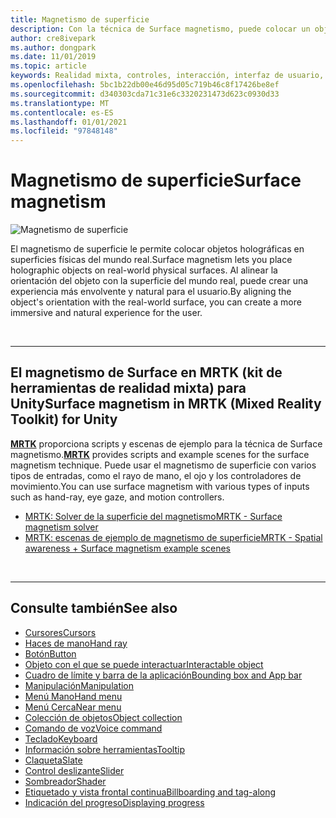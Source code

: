```yaml
---
title: Magnetismo de superficie
description: Con la técnica de Surface magnetismo, puede colocar un objeto holográfica en una superficie física del mundo real.
author: cre8ivepark
ms.author: dongpark
ms.date: 11/01/2019
ms.topic: article
keywords: Realidad mixta, controles, interacción, interfaz de usuario, UX, auriculares de realidad mixta, auriculares de realidad mixta de Windows, auriculares de realidad virtual, HoloLens, MRTK, kit de herramientas de realidad mixta, magnetismo de superficie
ms.openlocfilehash: 5bc1b22db00e46d95d05c719b46c8f17426be8ef
ms.sourcegitcommit: d340303cda71c31e6c3320231473d623c0930d33
ms.translationtype: MT
ms.contentlocale: es-ES
ms.lasthandoff: 01/01/2021
ms.locfileid: "97848148"
---
```

# <a name="surface-magnetism"></a><span data-ttu-id="e62fe-104">Magnetismo de superficie</span><span class="sxs-lookup"><span data-stu-id="e62fe-104">Surface magnetism</span></span>

![Magnetismo de superficie](images/MRTK_SurfaceMagnetism.gif)

<span data-ttu-id="e62fe-106">El magnetismo de superficie le permite colocar objetos holográficas en superficies físicas del mundo real.</span><span class="sxs-lookup"><span data-stu-id="e62fe-106">Surface magnetism lets you place holographic objects on real-world physical surfaces.</span></span> <span data-ttu-id="e62fe-107">Al alinear la orientación del objeto con la superficie del mundo real, puede crear una experiencia más envolvente y natural para el usuario.</span><span class="sxs-lookup"><span data-stu-id="e62fe-107">By aligning the object's orientation with the real-world surface, you can create a more immersive and natural experience for the user.</span></span>

<br>

---

## <a name="surface-magnetism-in-mrtk-mixed-reality-toolkit-for-unity"></a><span data-ttu-id="e62fe-108">El magnetismo de Surface en MRTK (kit de herramientas de realidad mixta) para Unity</span><span class="sxs-lookup"><span data-stu-id="e62fe-108">Surface magnetism in MRTK (Mixed Reality Toolkit) for Unity</span></span>

<span data-ttu-id="e62fe-109">**[MRTK](https://github.com/Microsoft/MixedRealityToolkit-Unity)** proporciona scripts y escenas de ejemplo para la técnica de Surface magnetismo.</span><span class="sxs-lookup"><span data-stu-id="e62fe-109">**[MRTK](https://github.com/Microsoft/MixedRealityToolkit-Unity)** provides scripts and example scenes for the surface magnetism technique.</span></span> <span data-ttu-id="e62fe-110">Puede usar el magnetismo de superficie con varios tipos de entradas, como el rayo de mano, el ojo y los controladores de movimiento.</span><span class="sxs-lookup"><span data-stu-id="e62fe-110">You can use surface magnetism with various types of inputs such as hand-ray, eye gaze, and motion controllers.</span></span>

* [<span data-ttu-id="e62fe-111">MRTK: Solver de la superficie del magnetismo</span><span class="sxs-lookup"><span data-stu-id="e62fe-111">MRTK - Surface magnetism solver</span></span>](https://microsoft.github.io/MixedRealityToolkit-Unity/Documentation/README_Solver.html#surfacemagnetism)
* [<span data-ttu-id="e62fe-112">MRTK: escenas de ejemplo de magnetismo de superficie</span><span class="sxs-lookup"><span data-stu-id="e62fe-112">MRTK - Spatial awareness + Surface magnetism example scenes</span></span>](https://github.com/microsoft/MixedRealityToolkit-Unity/blob/mrtk_development/Assets/MRTK/Examples/Demos/Solvers/Scenes/SurfaceMagnetismSpatialAwarenessExample.unity)

<br>

---

## <a name="see-also"></a><span data-ttu-id="e62fe-113">Consulte también</span><span class="sxs-lookup"><span data-stu-id="e62fe-113">See also</span></span>

* [<span data-ttu-id="e62fe-114">Cursores</span><span class="sxs-lookup"><span data-stu-id="e62fe-114">Cursors</span></span>](cursors.md)
* [<span data-ttu-id="e62fe-115">Haces de mano</span><span class="sxs-lookup"><span data-stu-id="e62fe-115">Hand ray</span></span>](point-and-commit.md)
* [<span data-ttu-id="e62fe-116">Botón</span><span class="sxs-lookup"><span data-stu-id="e62fe-116">Button</span></span>](button.md)
* [<span data-ttu-id="e62fe-117">Objeto con el que se puede interactuar</span><span class="sxs-lookup"><span data-stu-id="e62fe-117">Interactable object</span></span>](interactable-object.md)
* [<span data-ttu-id="e62fe-118">Cuadro de límite y barra de la aplicación</span><span class="sxs-lookup"><span data-stu-id="e62fe-118">Bounding box and App bar</span></span>](app-bar-and-bounding-box.md)
* [<span data-ttu-id="e62fe-119">Manipulación</span><span class="sxs-lookup"><span data-stu-id="e62fe-119">Manipulation</span></span>](direct-manipulation.md)
* [<span data-ttu-id="e62fe-120">Menú Mano</span><span class="sxs-lookup"><span data-stu-id="e62fe-120">Hand menu</span></span>](hand-menu.md)
* [<span data-ttu-id="e62fe-121">Menú Cerca</span><span class="sxs-lookup"><span data-stu-id="e62fe-121">Near menu</span></span>](near-menu.md)
* [<span data-ttu-id="e62fe-122">Colección de objetos</span><span class="sxs-lookup"><span data-stu-id="e62fe-122">Object collection</span></span>](object-collection.md)
* [<span data-ttu-id="e62fe-123">Comando de voz</span><span class="sxs-lookup"><span data-stu-id="e62fe-123">Voice command</span></span>](voice-input.md)
* [<span data-ttu-id="e62fe-124">Teclado</span><span class="sxs-lookup"><span data-stu-id="e62fe-124">Keyboard</span></span>](keyboard.md)
* [<span data-ttu-id="e62fe-125">Información sobre herramientas</span><span class="sxs-lookup"><span data-stu-id="e62fe-125">Tooltip</span></span>](tooltip.md)
* [<span data-ttu-id="e62fe-126">Claqueta</span><span class="sxs-lookup"><span data-stu-id="e62fe-126">Slate</span></span>](slate.md)
* [<span data-ttu-id="e62fe-127">Control deslizante</span><span class="sxs-lookup"><span data-stu-id="e62fe-127">Slider</span></span>](slider.md)
* [<span data-ttu-id="e62fe-128">Sombreador</span><span class="sxs-lookup"><span data-stu-id="e62fe-128">Shader</span></span>](shader.md)
* [<span data-ttu-id="e62fe-129">Etiquetado y vista frontal continua</span><span class="sxs-lookup"><span data-stu-id="e62fe-129">Billboarding and tag-along</span></span>](billboarding-and-tag-along.md)
* [<span data-ttu-id="e62fe-130">Indicación del progreso</span><span class="sxs-lookup"><span data-stu-id="e62fe-130">Displaying progress</span></span>](progress.md)
